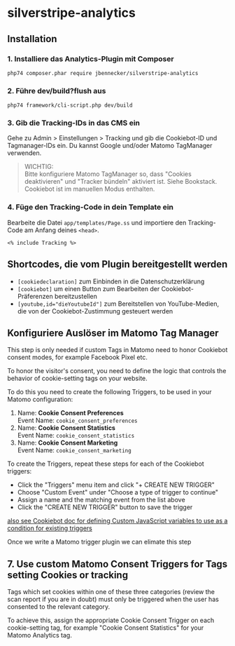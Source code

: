 # silverstripe-analytics

## Installation

### 1. Installiere das Analytics-Plugin mit Composer

```
php74 composer.phar require jbennecker/silverstripe-analytics
```

### 2. Führe dev/build?flush aus

```
php74 framework/cli-script.php dev/build
```

### 3. Gib die Tracking-IDs in das CMS ein

Gehe zu Admin > Einstellungen > Tracking und gib die Cookiebot-ID und Tagmanager-IDs ein. Du kannst Google und/oder Matomo TagManager verwenden.

> WICHTIG:  
> Bitte konfiguriere Matomo TagManager so, dass "Cookies deaktivieren" und "Tracker bündeln" aktiviert ist. Siehe Bookstack.  
> Cookiebot ist im manuellen Modus enthalten.

### 4. Füge den Tracking-Code in dein Template ein

Bearbeite die Datei `app/templates/Page.ss` und importiere den Tracking-Code am Anfang deines `<head>`.

```
<% include Tracking %>
```

## Shortcodes, die vom Plugin bereitgestellt werden

* `[cookiedeclaration]` zum Einbinden in die Datenschutzerklärung
* `[cookiebot]` um einen Button zum Bearbeiten der Cookiebot-Präferenzen bereitzustellen
* `[youtube,id="dieYoutubeId"]` zum Bereitstellen von YouTube-Medien, die von der Cookiebot-Zustimmung gesteuert werden

## Konfiguriere Auslöser im Matomo Tag Manager

This step is only needed if custom Tags in Matomo need to honor Cookiebot consent modes, for example Facebook Pixel etc.

To honor the visitor's consent, you need to define the logic that controls the behavior of cookie-setting tags on your website.

To do this you need to create the following Triggers, to be used in your Matomo configuration:
1. Name: **Cookie Consent Preferences**  
   Event Name: `cookie_consent_preferences`
2. Name: **Cookie Consent Statistics**  
   Event Name: `cookie_consent_statistics`
3. Name: **Cookie Consent Marketing**  
   Event Name: `cookie_consent_marketing`

To create the Triggers, repeat these steps for each of the Cookiebot triggers:

* Click the "Triggers" menu item and click "+ CREATE NEW TRIGGER"
* Choose "Custom Event" under "Choose a type of trigger to continue"
* Assign a name and the matching event from the list above
* Click the "CREATE NEW TRIGGER" button to save the trigger

[also see Cookiebot doc for defining Custom JavaScript variables to use as a condition for existing triggers ](https://support.cookiebot.com/hc/en-us/articles/360017539960#controlling_cookies)

Once we write a Matomo trigger plugin we can elimate this step

## 7. Use custom Matomo Consent Triggers for Tags setting Cookies or tracking

Tags which set cookies within one of these three categories (review the scan report if you are in doubt) must only be
triggered when the user has consented to the relevant category.

To achieve this, assign the appropriate Cookie Consent Trigger on each cookie-setting tag, for example "Cookie Consent
Statistics" for your Matomo Analytics tag.
